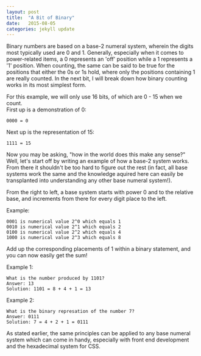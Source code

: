```yaml
---
layout: post
title:  "A Bit of Binary"
date:   2015-08-05
categories: jekyll update
---
```

Binary numbers are based on a base-2 numeral system, wherein the digits most typically used are 0 and 1. Generally,
especially when it comes to power-related items, a 0 represents an 'off' position while a 1 represents a '1' position.
When counting, the same can be said to be true for the positions that either the 0s or 1s hold, where only the positions
containing 1 are really counted. In the next bit, I will break down how binary counting works in its most simplest form.

For this example, we will only use 16 bits, of which are 0 - 15 when we count.  
First up is a demonstration of 0:  
    
    0000 = 0  

Next up is the representation of 15:

    1111 = 15

Now you may be asking, "how in the world does this make any sense?" Well, let's start off by writing an example of how a
base-2 system works. From there it shouldn't be too hard to figure out the rest (in fact, all base systems work the same 
and the knowledge aquired here can easily be transplanted into understanding any other base numeral system!).

From the right to left, a base system starts with power 0 and to the relative base, and increments from there for every digit
place to the left.

Example:

    0001 is numerical value 2^0 which equals 1
    0010 is numerical value 2^1 which equals 2
    0100 is numerical value 2^2 which equals 4
    1000 is numerical value 2^3 which equals 8

Add up the corresponding placements of 1 within a binary statement, and you can now easily get the sum!

Example 1:
    
    What is the number produced by 1101?
    Answer: 13
    Solution: 1101 = 8 + 4 + 1 = 13

Example 2:

    What is the binary represation of the number 7?
    Answer: 0111
    Solution: 7 = 4 + 2 + 1 = 0111

As stated earlier, the same principles can be applied to any base numeral system which can come in handy, especially with
front end development and the hexadecimal system for CSS.
